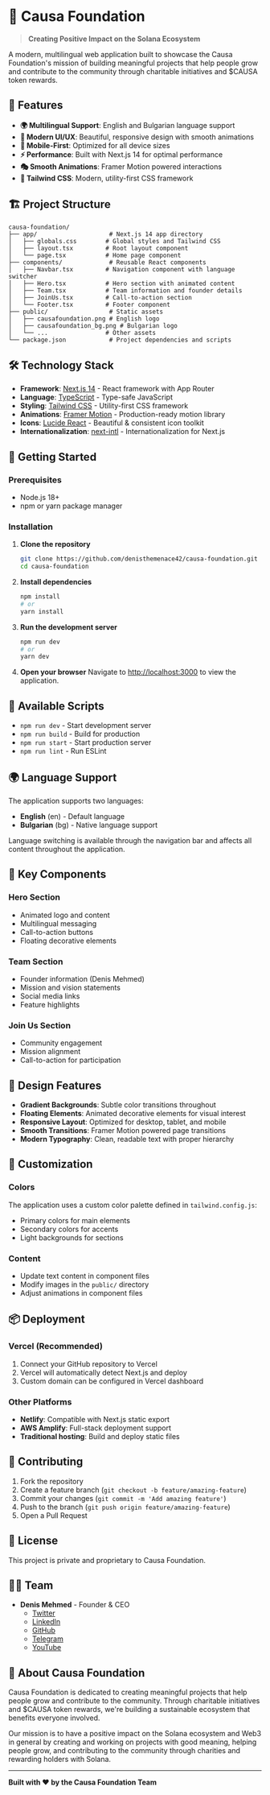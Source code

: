 # 🌟 Causa Foundation

> **Creating Positive Impact on the Solana Ecosystem**

A modern, multilingual web application built to showcase the Causa Foundation's mission of building meaningful projects that help people grow and contribute to the community through charitable initiatives and $CAUSA token rewards.

## 🚀 Features

- **🌍 Multilingual Support**: English and Bulgarian language support
- **🎨 Modern UI/UX**: Beautiful, responsive design with smooth animations
- **📱 Mobile-First**: Optimized for all device sizes
- **⚡ Performance**: Built with Next.js 14 for optimal performance
- **🎭 Smooth Animations**: Framer Motion powered interactions
- **🎨 Tailwind CSS**: Modern, utility-first CSS framework

## 🏗️ Project Structure

```
causa-foundation/
├── app/                    # Next.js 14 app directory
│   ├── globals.css        # Global styles and Tailwind CSS
│   ├── layout.tsx         # Root layout component
│   └── page.tsx           # Home page component
├── components/             # Reusable React components
│   ├── Navbar.tsx         # Navigation component with language switcher
│   ├── Hero.tsx           # Hero section with animated content
│   ├── Team.tsx           # Team information and founder details
│   ├── JoinUs.tsx         # Call-to-action section
│   └── Footer.tsx         # Footer component
├── public/                 # Static assets
│   ├── causafoundation.png # English logo
│   ├── causafoundation_bg.png # Bulgarian logo
│   └── ...                # Other assets
└── package.json            # Project dependencies and scripts
```

## 🛠️ Technology Stack

- **Framework**: [Next.js 14](https://nextjs.org/) - React framework with App Router
- **Language**: [TypeScript](https://www.typescriptlang.org/) - Type-safe JavaScript
- **Styling**: [Tailwind CSS](https://tailwindcss.com/) - Utility-first CSS framework
- **Animations**: [Framer Motion](https://www.framer.com/motion/) - Production-ready motion library
- **Icons**: [Lucide React](https://lucide.dev/) - Beautiful & consistent icon toolkit
- **Internationalization**: [next-intl](https://next-intl-docs.vercel.app/) - Internationalization for Next.js

## 🚀 Getting Started

### Prerequisites

- Node.js 18+ 
- npm or yarn package manager

### Installation

1. **Clone the repository**
   ```bash
   git clone https://github.com/denisthemenace42/causa-foundation.git
   cd causa-foundation
   ```

2. **Install dependencies**
   ```bash
   npm install
   # or
   yarn install
   ```

3. **Run the development server**
   ```bash
   npm run dev
   # or
   yarn dev
   ```

4. **Open your browser**
   Navigate to [http://localhost:3000](http://localhost:3000) to view the application.

## 📱 Available Scripts

- `npm run dev` - Start development server
- `npm run build` - Build for production
- `npm run start` - Start production server
- `npm run lint` - Run ESLint

## 🌍 Language Support

The application supports two languages:
- **English** (en) - Default language
- **Bulgarian** (bg) - Native language support

Language switching is available through the navigation bar and affects all content throughout the application.

## 🎯 Key Components

### Hero Section
- Animated logo and content
- Multilingual messaging
- Call-to-action buttons
- Floating decorative elements

### Team Section
- Founder information (Denis Mehmed)
- Mission and vision statements
- Social media links
- Feature highlights

### Join Us Section
- Community engagement
- Mission alignment
- Call-to-action for participation

## 🎨 Design Features

- **Gradient Backgrounds**: Subtle color transitions throughout
- **Floating Elements**: Animated decorative elements for visual interest
- **Responsive Layout**: Optimized for desktop, tablet, and mobile
- **Smooth Transitions**: Framer Motion powered page transitions
- **Modern Typography**: Clean, readable text with proper hierarchy

## 🔧 Customization

### Colors
The application uses a custom color palette defined in `tailwind.config.js`:
- Primary colors for main elements
- Secondary colors for accents
- Light backgrounds for sections

### Content
- Update text content in component files
- Modify images in the `public/` directory
- Adjust animations in component files

## 📦 Deployment

### Vercel (Recommended)
1. Connect your GitHub repository to Vercel
2. Vercel will automatically detect Next.js and deploy
3. Custom domain can be configured in Vercel dashboard

### Other Platforms
- **Netlify**: Compatible with Next.js static export
- **AWS Amplify**: Full-stack deployment support
- **Traditional hosting**: Build and deploy static files

## 🤝 Contributing

1. Fork the repository
2. Create a feature branch (`git checkout -b feature/amazing-feature`)
3. Commit your changes (`git commit -m 'Add amazing feature'`)
4. Push to the branch (`git push origin feature/amazing-feature`)
5. Open a Pull Request

## 📄 License

This project is private and proprietary to Causa Foundation.

## 👨‍💻 Team

- **Denis Mehmed** - Founder & CEO
  - [Twitter](https://x.com/themenace_X)
  - [LinkedIn](https://www.linkedin.com/in/denis-mehmed-546332249/)
  - [GitHub](https://github.com/denisthemenace42)
  - [Telegram](https://t.me/themenace_X)
  - [YouTube](https://youtube.com/@belqta__)

## 🌟 About Causa Foundation

Causa Foundation is dedicated to creating meaningful projects that help people grow and contribute to the community. Through charitable initiatives and $CAUSA token rewards, we're building a sustainable ecosystem that benefits everyone involved.

Our mission is to have a positive impact on the Solana ecosystem and Web3 in general by creating and working on projects with good meaning, helping people grow, and contributing to the community through charities and rewarding holders with Solana.

---

**Built with ❤️ by the Causa Foundation Team**
